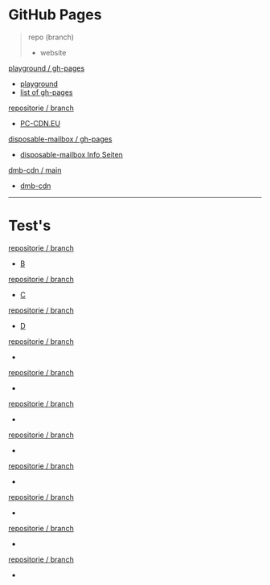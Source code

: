 # GitHub Pages

> repo (branch)
> - website

[playground / gh-pages](https://github.com/pfeifferch/playground/tree/gh-pages/docs)
- [playground](https://www.pc-tests.tk/)
- [list of gh-pages](https://www.pc-tests.tk/gh-pages.html)

[repositorie / branch](#url)
- [PC-CDN.EU](https://www.pc-cdn.eu/)

[disposable-mailbox / gh-pages](https://github.com/pfeifferch/disposable-mailbox/tree/gh-pages)
- [disposable-mailbox Info Seiten](https://gh.disposable-mailbox.eu)

[dmb-cdn / main](https://github.com/pfeifferch/dmb-cdn/tree/main/docs)
- [dmb-cdn](https://cdn.gh.disposable-mailbox.eu)

___

# Test's 

[repositorie / branch](#url)
- [B](https://template.pc-tests.tk)

[repositorie / branch](#url)
- [C](https://isepg.pc-tests.tk)

[repositorie / branch](#url)
- [D](https://ise2.pc-tests.tk)

[repositorie / branch](#url)
- []()

[repositorie / branch](#url)
- []()



[repositorie / branch](#url)
- []()

[repositorie / branch](#url)
- []()

[repositorie / branch](#url)
- []()



[repositorie / branch](#url)
- []()

[repositorie / branch](#url)
- []()

[repositorie / branch](#url)
- []()



